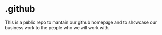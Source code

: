 # .github
This is a public repo to mantain our github homepage and to showcase our business work to the people who we will work with.
